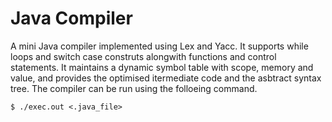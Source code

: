 # Java Compiler

A mini Java compiler implemented using Lex and Yacc. It supports while loops and switch case construts alongwith functions and control statements. It maintains a dynamic symbol table with scope, memory and value, and provides the optimised itermediate code and the asbtract syntax tree. The compiler can be run using the folloeing command. 
```
$ ./exec.out <.java_file>
```

